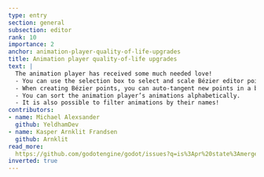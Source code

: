 ```yaml
---
type: entry
section: general
subsection: editor
rank: 10
importance: 2
anchor: animation-player-quality-of-life-upgrades
title: Animation player quality-of-life upgrades
text: |
  The animation player has received some much needed love!
  - You can use the selection box to select and scale Bézier editor points. Now it’s a piece of cake to perform batch changes.
  - When creating Bézier points, you can auto-tangent new points in a balanced or mirrored manner.
  - You can sort the animation player’s animations alphabetically.
  - It is also possible to filter animations by their names!
contributors:
- name: Michael Alexsander
  github: YeldhamDev
- name: Kasper Arnklit Frandsen
  github: Arnklit
read_more: 
  https://github.com/godotengine/godot/issues?q=is%3Apr%20state%3Amerged%2095564%20100470%20103130%20103584
inverted: true
---
```

